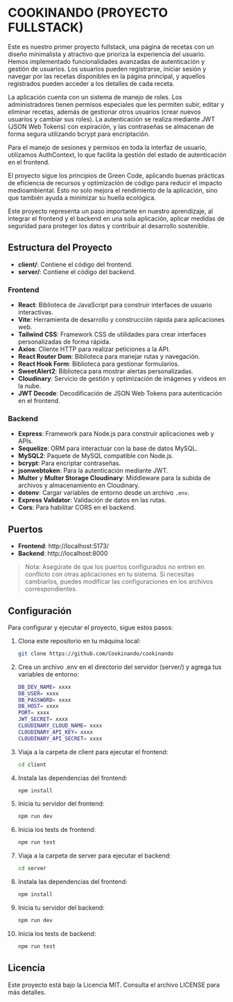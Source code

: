 # COOKINANDO (PROYECTO FULLSTACK)

Este es nuestro primer proyecto fullstack, una página de recetas con un diseño minimalista y atractivo que prioriza la experiencia del usuario. Hemos implementado funcionalidades avanzadas de autenticación y gestión de usuarios. Los usuarios pueden registrarse, iniciar sesión y navegar por las recetas disponibles en la página principal, y aquellos registrados pueden acceder a los detalles de cada receta.

La aplicación cuenta con un sistema de manejo de roles. Los administradores tienen permisos especiales que les permiten subir, editar y eliminar recetas, además de gestionar otros usuarios (crear nuevos usuarios y cambiar sus roles). La autenticación se realiza mediante JWT (JSON Web Tokens) con expiración, y las contraseñas se almacenan de forma segura utilizando bcrypt para encriptación.

Para el manejo de sesiones y permisos en toda la interfaz de usuario, utilizamos AuthContext, lo que facilita la gestión del estado de autenticación en el frontend.

El proyecto sigue los principios de Green Code, aplicando buenas prácticas de eficiencia de recursos y optimización de código para reducir el impacto medioambiental. Esto no solo mejora el rendimiento de la aplicación, sino que también ayuda a minimizar su huella ecológica.

Este proyecto representa un paso importante en nuestro aprendizaje, al integrar el frontend y el backend en una sola aplicación, aplicar medidas de seguridad para proteger los datos y contribuir al desarrollo sostenible.

## Estructura del Proyecto

- **client/**: Contiene el código del frontend.
- **server/**: Contiene el código del backend.

### Frontend

- **React**: Biblioteca de JavaScript para construir interfaces de usuario interactivas.
- **Vite**: Herramienta de desarrollo y construcción rápida para aplicaciones web.
- **Tailwind CSS**: Framework CSS de utilidades para crear interfaces personalizadas de forma rápida.
- **Axios**: Cliente HTTP para realizar peticiones a la API.
- **React Router Dom**: Biblioteca para manejar rutas y navegación.
- **React Hook Form**: Biblioteca para gestionar formularios.
- **SweetAlert2**: Biblioteca para mostrar alertas personalizadas.
- **Cloudinary**: Servicio de gestión y optimización de imágenes y videos en la nube.
- **JWT Decode**: Decodificación de JSON Web Tokens para autenticación en el frontend.
  
### Backend

- **Express**: Framework para Node.js para construir aplicaciones web y APIs.
- **Sequelize**: ORM para interactuar con la base de datos MySQL.
- **MySQL2**: Paquete de MySQL compatible con Node.js.
- **bcrypt**: Para encriptar contraseñas.
- **jsonwebtoken**: Para la autenticación mediante JWT.
- **Multer** y **Multer Storage Cloudinary**: Middleware para la subida de archivos y almacenamiento en Cloudinary.
- **dotenv**: Cargar variables de entorno desde un archivo `.env`.
- **Express Validator**: Validación de datos en las rutas.
- **Cors**: Para habilitar CORS en el backend.

## Puertos

- **Frontend**: http://localhost:5173/
- **Backend**: http://localhost:8000

> Nota: Asegúrate de que los puertos configurados no entren en conflicto con otras aplicaciones en tu sistema. Si necesitas cambiarlos, puedes modificar las configuraciones en los archivos correspondientes.


## Configuración

Para configurar y ejecutar el proyecto, sigue estos pasos:

1. Clona este repositorio en tu máquina local:

   ```bash
   git clone https://github.com/Cookinando/cookinando

2.  Crea un archivo .env en el directorio del servidor (server/) y agrega tus variables de entorno:

    ```bash	
    DB_DEV_NAME= xxxx                     
    DB_USER= xxxx
    DB_PASSWORD= xxxx
    DB_HOST= xxxx
    PORT= xxxx
    JWT_SECRET= xxxx
    CLOUDINARY_CLOUD_NAME= xxxx
    CLOUDINARY_API_KEY= xxxx
    CLOUDINARY_API_SECRET= xxxx

3. Viaja a la carpeta de client para ejecutar el frontend:

    ```bash
    cd client

4. Instala las dependencias del frontend:

    ```bash	
    npm install

5. Inicia tu servidor del frontend:

    ```bash	
    npm run dev

6. Inicia los tests de frontend: 

     ```bash	
    npm run test

7. Viaja a la carpeta de server para ejecutar el backend:

    ```bash
    cd server

8. Instala las dependencias del frontend:

    ```bash	
    npm install

9. Inicia tu servidor del backend:

    ```bash	
    npm run dev

10. Inicia los tests de backend: 

     ```bash	
    npm run test
    
## Licencia

Este proyecto está bajo la Licencia MIT. Consulta el archivo LICENSE para más detalles.



